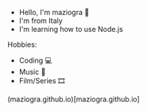 - Hello, I'm maziogra 👋
- I'm from Italy
- I'm learning how to use Node.js

Hobbies:
- Coding 💻
- Music 🎵
- Film/Series 🎞️

(maziogra.github.io)[maziogra.github.io]
